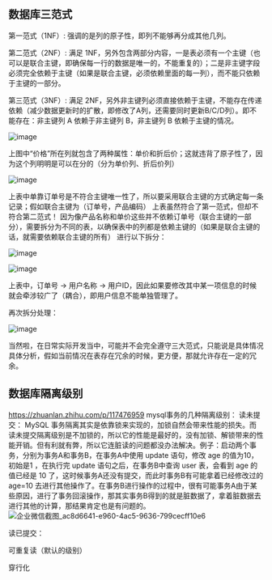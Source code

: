## 数据库三范式

第一范式（1NF）: 强调的是列的原子性，即列不能够再分成其他几列。

第二范式（2NF）: 满足 1NF，另外包含两部分内容，一是表必须有一个主键（也可以是联合主键，即确保每一行的数据是唯一的，不能重复的）；二是非主键字段必须完全依赖于主键（如果是联合主键，必须依赖里面的每一列），而不能只依赖于主键的一部分。

第三范式（3NF）: 满足 2NF，另外非主键列必须直接依赖于主键，不能存在传递依赖（减少数据更新时的扩散，即修改了A列，还需要同时更新B/C/D列）。即不能存在：非主键列 A 依赖于非主键列 B，非主键列 B 依赖于主键的情况。 

![image](https://user-images.githubusercontent.com/13763576/185401018-42fcdced-038b-4ca6-82cf-31bc2b7c1004.png)

上图中“价格”所在列就包含了两种属性：单价和折后价；这就违背了原子性了，因为这个列明明是可以在分的（分为单价列、折后价列）

![image](https://user-images.githubusercontent.com/13763576/185401103-40d78704-30cc-4d10-8723-31709eccecf8.png)

上表中单靠订单号是不符合主键唯一性了，所以要采用联合主键的方式确定每一条记录；假如联合主键为（订单号，产品编码）
上表虽然符合了第一范式，但却不符合第二范式！
因为像产品名称和单价这些并不依赖订单号（联合主键的一部分），需要拆分为不同的表，以确保表中的列都是依赖主键的（如果是联合主键的话，就需要依赖联合主键的所有）
进行以下拆分：

![image](https://user-images.githubusercontent.com/13763576/185401222-0a1c4d25-b09d-4575-a1aa-5177e71fe2d8.png)


![image](https://user-images.githubusercontent.com/13763576/185401273-a6bc8368-215e-4b63-86c6-6604c81a38af.png)

上表中，订单号 -> 用户名称 -> 用户ID，因此如果要修改其中某一项信息的时候就会牵涉较广了（耦合），即用户信息不能单独管理了。

再次拆分处理：

![image](https://user-images.githubusercontent.com/13763576/185401314-efe87fc9-20a4-4069-aca3-9ce8a2549bdb.png)

当然啦，在日常实际开发当中，可能并不会完全遵守三大范式，只能说是具体情况具体分析，假如当前情况在表存在冗余的时候，更方便，那就允许存在一定的冗余。

## 数据库隔离级别
https://zhuanlan.zhihu.com/p/117476959
mysql事务的几种隔离级别：
读未提交：
MySQL 事务隔离其实是依靠锁来实现的，加锁自然会带来性能的损失。而读未提交隔离级别是不加锁的，所以它的性能是最好的，没有加锁、解锁带来的性能开销。但有利就有弊，所以它连脏读的问题都没办法解决。例子：启动两个事务，分别为事务A和事务B，在事务A中使用 update 语句，修改 age 的值为10，初始是1 ，在执行完 update 语句之后，在事务B中查询 user 表，会看到 age 的值已经是 10 了，这时候事务A还没有提交，而此时事务B有可能拿着已经修改过的 age=10 去进行其他操作了。在事务B进行操作的过程中，很有可能事务A由于某些原因，进行了事务回滚操作，那其实事务B得到的就是脏数据了，拿着脏数据去进行其他的计算，那结果肯定也是有问题的。
![企业微信截图_ac8d6641-e960-4ac5-9636-799cecff10e6](https://user-images.githubusercontent.com/13763576/186169620-237b2bc7-8975-4a43-bcc7-293ab0abcf29.png)


读已提交：

可重复读（默认的级别）

穿行化
